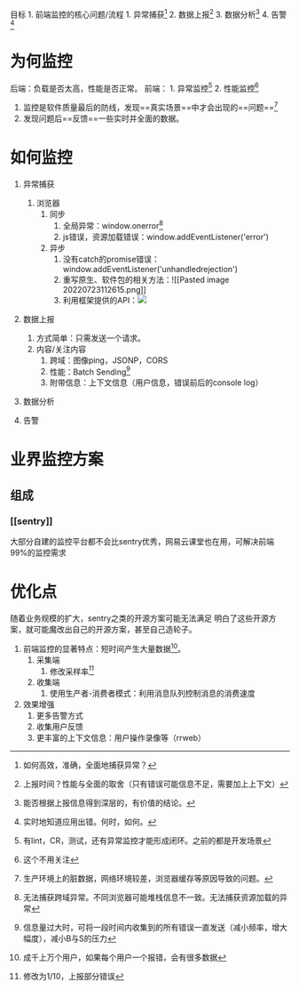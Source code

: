 目标
	1. 前端监控的核心问题/流程
		1. 异常捕获[^4]
		2. 数据上报[^5]
		3. 数据分析[^6]
		4. 告警[^7]

# 为何监控
后端：负载是否太高，性能是否正常。
前端：
	1. 异常监控[^1]
	2. 性能监控[^2]

1. 监控是软件质量最后的防线，发现==真实场景==中才会出现的==问题==[^3]
2. 发现问题后==反馈==一些实时并全面的数据。
# 如何监控
1. 异常捕获
	1. 浏览器
		1. 同步
			1. 全局异常：window.onerror[^8]
			2. js错误，资源加载错误：window.addEventListener('error')
		2. 异步
			1. 没有catch的promise错误：window.addEventListener('unhandledrejection')
			2. 重写原生、软件包的相关方法：![[Pasted image 20220723112615.png]]
			3. 利用框架提供的API：![](https://i.imgur.com/rbQisTy.png)

2. 数据上报
	1. 方式简单：只需发送一个请求。
	2. 内容/关注内容
		1. 跨域：图像ping，JSONP，CORS
		2. 性能：Batch Sending[^9]
		3. 附带信息：上下文信息（用户信息，错误前后的console log）
3. 数据分析
4. 告警
# 业界监控方案
## 组成
### [[sentry]]
大部分自建的监控平台都不会比sentry优秀，网易云课堂也在用，可解决前端99%的监控需求
# 优化点
随着业务规模的扩大，sentry之类的开源方案可能无法满足
明白了这些开源方案，就可能魔改出自己的开源方案，甚至自己造轮子。
1. 前端监控的显著特点：短时间产生大量数据[^10]。
	1. 采集端
		1. 修改采样率[^11]
	2. 收集端
		1. 使用生产者-消费者模式：利用消息队列控制消息的消费速度
2. 效果增强
	1. 更多告警方式
	2. 收集用户反馈
	3. 更丰富的上下文信息：用户操作录像等（rrweb）







[^1]: 有lint，CR，测试，还有异常监控才能形成闭环。之前的都是开发场景
[^2]: 这个不用关注
[^3]: 生产环境上的脏数据，网络环境较差，浏览器缓存等原因导致的问题。
[^4]: 如何高效，准确，全面地捕获异常？
[^5]: 上报时间？性能与全面的取舍（只有错误可能信息不足，需要加上上下文）
[^6]: 能否根据上报信息得到深层的，有价值的结论。
[^7]: 实时地知道应用出错。何时，如何。
[^8]: 无法捕获跨域异常。不同浏览器可能堆栈信息不一致。无法捕获资源加载的异常
[^9]: 信息量过大时，可将一段时间内收集到的所有错误一直发送（减小频率，增大幅度），减小B与S的压力
[^10]: 成千上万个用户，如果每个用户一个报错，会有很多数据
[^11]: 修改为1/10，上报部分错误
